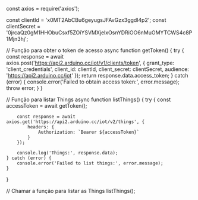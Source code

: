 const axios = require('axios');

const clientId = 'x0MT2AbCBu6geyugsJFAvGzx3ggdl4p2';
const clientSecret = '0jrcaQz0gM1HHObuCsxf5ZOiYSVMXjelxOsnYDRiOO6nMuOMYTCWS4c8P1Mjn3hj';

// Função para obter o token de acesso
async function getToken() {
    try {
        const response = await axios.post('https://api2.arduino.cc/iot/v1/clients/token', {
            grant_type: 'client_credentials',
            client_id: clientId,
            client_secret: clientSecret,
            audience: 'https://api2.arduino.cc/iot'
        });
        return response.data.access_token;
    } catch (error) {
        console.error('Failed to obtain access token:', error.message);
        throw error;
    }
}

// Função para listar Things
async function listThings() {
    try {
        const accessToken = await getToken();

        const response = await axios.get('https://api2.arduino.cc/iot/v2/things', {
            headers: {
                Authorization: `Bearer ${accessToken}`
            }
        });

        console.log('Things:', response.data);
    } catch (error) {
        console.error('Failed to list things:', error.message);
    }
}

// Chamar a função para listar as Things
listThings();

